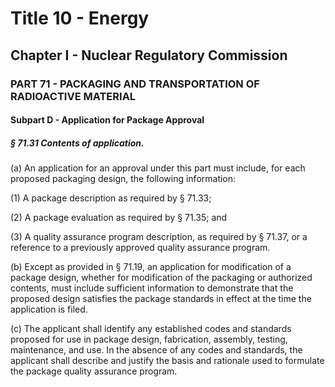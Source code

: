 
# Title 10 - Energy
## Chapter I - Nuclear Regulatory Commission
### PART 71 - PACKAGING AND TRANSPORTATION OF RADIOACTIVE MATERIAL
#### Subpart D - Application for Package Approval
##### § 71.31 Contents of application.

(a) An application for an approval under this part must include, for each proposed packaging design, the following information:

(1) A package description as required by § 71.33;

(2) A package evaluation as required by § 71.35; and

(3) A quality assurance program description, as required by § 71.37, or a reference to a previously approved quality assurance program.

(b) Except as provided in § 71.19, an application for modification of a package design, whether for modification of the packaging or authorized contents, must include sufficient information to demonstrate that the proposed design satisfies the package standards in effect at the time the application is filed.

(c) The applicant shall identify any established codes and standards proposed for use in package design, fabrication, assembly, testing, maintenance, and use. In the absence of any codes and standards, the applicant shall describe and justify the basis and rationale used to formulate the package quality assurance program.
